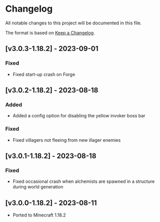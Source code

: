 # Changelog
All notable changes to this project will be documented in this file.

The format is based on [Keep a Changelog].

## [v3.0.3-1.18.2] - 2023-09-01
### Fixed
- Fixed start-up crash on Forge

## [v3.0.2-1.18.2] - 2023-08-18
### Added
- Added a config option for disabling the yellow invoker boss bar
### Fixed
- Fixed villagers not fleeing from new illager enemies

## [v3.0.1-1.18.2] - 2023-08-18
### Fixed
- Fixed occasional crash when alchemists are spawned in a structure during world generation

## [v3.0.0-1.18.2] - 2023-08-11
- Ported to Minecraft 1.18.2

[Keep a Changelog]: https://keepachangelog.com/en/1.0.0/
